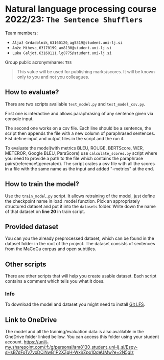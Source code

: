 # Natural language processing course 2022/23: `The Sentence Shufflers`

Team members:
 * `Aljaž Grdadolnik`, `63160120`, `ag5319@student.uni-lj.si`
 * `Anže Mihevc`, `63170199`, `am8130@student.uni-lj.si`
 * `Luka Galjot`, `63160111`, `lg0775@student.uni-lj.si`
 
Group public acronym/name: `TSS`
 > This value will be used for publishing marks/scores. It will be known only to you and not you colleagues.

## How to evaluate?
There are two scripts available `test_model.py` and `test_model_csv.py`.

First one is interactive and allows paraphrasing of any sentence given via console input.

The second one works on a csv file. Each line should be a sentence, the script then appends the file with a new column
of paraphrased sentences. Fist define input and output files in the script and the run it.

To evaluate the model(with metrics BLEU, ROUGE, BERTScore, WER, METEROR, Google BLEU, ParaScore) use `calculate_scores.py` script where you need to provide a path to the file which contains the paraphrase pairs(reference\tgenerated). The script crates a csv file with all the scores in a file with the same name as the input and added "-metrics" at the end.

## How to train the model?
Use the `train_model.py` script. It allows retraining of the model, just define the checkpoint name in load_model function.
Pick an appropriately structured dataset and put it into the `datasets` folder. Write down the name of that dataset 
on **line 20** in train script.

## Provided dataset
You can you the already preprocessed dataset, which can be found in the dataset folder in the root of the project. The dataset consists of sentences from the MaCoCu corpus and open subtitles.

## Other scripts
There are other scripts that will help you create usable dataset. Each script contains a comment which tells you what it does.

### Info
To download the model and dataset you might need to install [Git LFS](https://git-lfs.com/).

## Link to OneDrive 
The model and all the training/evaluation data is also avalilable in the OneDrive folder linked bellow. You can access this folder using your student account. 
https://unilj-my.sharepoint.com/:f:/g/personal/am8130_student_uni-lj_si/Esqv-sHsB7dFoTv7vxDCiNwB1P2XZgH-WxirZpo1QdeUMw?e=2N5glz

